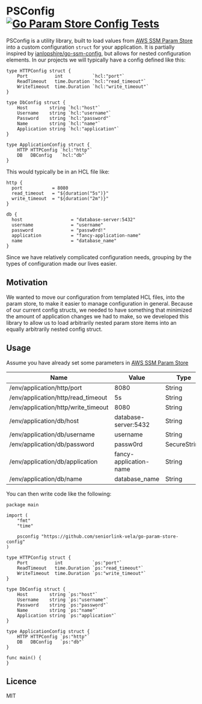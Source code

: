 # PSConfig [![Go Param Store Config Tests](https://github.com/seniorlink-vela/go-param-store-config/actions/workflows/test-run.yml/badge.svg)](https://github.com/seniorlink-vela/go-param-store-config/actions/workflows/test-run.yml)

PSConfig is a utility library, built to load values from
[AWS SSM Param Store](https://docs.aws.amazon.com/systems-manager/latest/userguide/systems-manager-parameter-store.html)
into a custom configuration `struct` for your application.  It is partially inspired by
[ianlopshire/go-ssm-config](https://github.com/ianlopshire/go-ssm-config), but allows for nested configuration
elements.  In our projects we will typically have a config defined like this:

```golang
type HTTPConfig struct {
	Port          int           `hcl:"port"`
	ReadTimeout   time.Duration `hcl:"read_timeout"`
	WriteTimeout  time.Duration `hcl:"write_timeout"`
}

type DbConfig struct {
	Host        string `hcl:"host"`
	Username    string `hcl:"username"`
	Password    string `hcl:"password"`
	Name        string `hcl:"name"`
	Application string `hcl:"application"`
}

type ApplicationConfig struct {
	HTTP HTTPConfig `hcl:"http"`
	DB   DBConfig   `hcl:"db"`
}
```

This would typically be in an HCL file like:

```HCL
http {
  port           = 8080
  read_timeout   = "${duration("5s")}"
  write_timeout  = "${duration("2m")}"
}

db {
  host                  = "database-server:5432"
  username              = "username"
  password              = "passw0rd!"
  application           = "fancy-application-name"
  name                  = "database_name"
}
```

Since we have relatively complicated configuration needs, grouping by the types of configuration
made our lives easier.

## Motivation

We wanted to move our configuration from templated HCL files, into the param store, to make it
easier to manage configuration in general.  Because of our current config structs, we needed to
have something that minimized the amount of application changes we had to make, so we developed
this library to allow us to load arbitrarily nested param store items into an equally arbitrarily
nested config struct.

## Usage

Assume you have already set some parameters in
[AWS SSM Param Store](https://docs.aws.amazon.com/systems-manager/latest/userguide/systems-manager-parameter-store.html)

| Name | Value | Type |
|------|-------|------|
| /env/application/http/port | 8080 | String |
| /env/application/http/read_timeout | 5s | String |
| /env/application/http/write_timeout | 8080 | String |
| /env/application/db/host | database-server:5432 | String |
| /env/application/db/username | username | String |
| /env/application/db/password | passw0rd | SecureString |
| /env/application/db/application | fancy-application-name | String |
| /env/application/db/name | database_name | String |

You can then write code like the following:

```golang
package main

import (
    "fmt"
    "time"

    psconfig "https://github.com/seniorlink-vela/go-param-store-config"
)

type HTTPConfig struct {
	Port          int           `ps:"port"`
	ReadTimeout   time.Duration `ps:"read_timeout"`
	WriteTimeout  time.Duration `ps:"write_timeout"`
}

type DbConfig struct {
	Host        string `ps:"host"`
	Username    string `ps:"username"`
	Password    string `ps:"password"`
	Name        string `ps:"name"`
	Application string `ps:"application"`
}

type ApplicationConfig struct {
	HTTP HTTPConfig `ps:"http"`
	DB   DBConfig   `ps:"db"`
}

func main() {
}
```


## Licence

MIT
